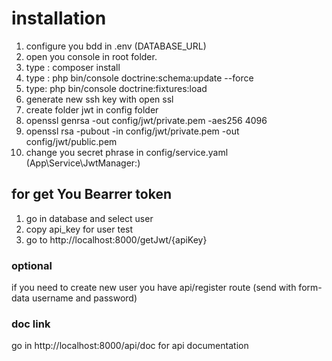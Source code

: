 # installation
1) configure you bdd in .env (DATABASE_URL)
2) open you console in root folder.
3) type : composer install
4) type : php bin/console doctrine:schema:update --force
5) type: php bin/console doctrine:fixtures:load
6) generate new ssh key with open ssl
7) create folder jwt in config folder
8) openssl genrsa -out config/jwt/private.pem -aes256 4096
9) openssl rsa -pubout -in config/jwt/private.pem -out config/jwt/public.pem
10) change you secret phrase in config/service.yaml (App\Service\JwtManager:)

## for get You Bearrer token
1) go in database and select user 
2) copy api_key for user test
3) go to http://localhost:8000/getJwt/{apiKey}

### optional
if you need to create new user you have api/register route (send with form-data username and password)

### doc link
go in http://localhost:8000/api/doc for api documentation
